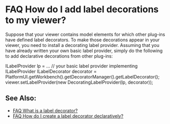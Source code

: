 

FAQ How do I add label decorations to my viewer?
================================================

Suppose that your viewer contains model elements for which other plug-ins have defined label decorators. To make those decorations appear in your viewer, you need to install a decorating label provider. Assuming that you have already written your own basic label provider, simply do the following to add declarative decorations from other plug-ins:

   ILabelProvider lp = ... // your basic label provider implementing ILabelProvider
   ILabelDecorator decorator = PlatformUI.getWorkbench().getDecoratorManager().getLabelDecorator();
   viewer.setLabelProvider(new DecoratingLabelProvider(lp, decorator));

See Also:
---------

*   [FAQ What is a label decorator?](./FAQ_What_is_a_label_decorator.md "FAQ What is a label decorator?")
*   [FAQ How do I create a label decorator declaratively?](./FAQ_How_do_I_create_a_label_decorator_declaratively.md "FAQ How do I create a label decorator declaratively?")

